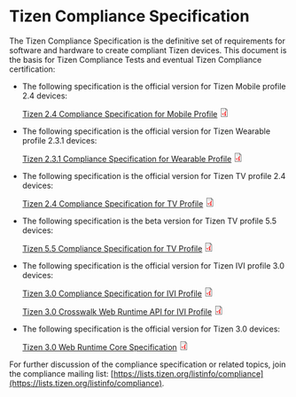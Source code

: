 # Tizen Compliance Specification

The Tizen Compliance Specification is the definitive set of requirements for software and hardware to create compliant Tizen devices. This document is the basis for Tizen Compliance Tests and eventual Tizen Compliance certification:

- The following specification is the official version for Tizen Mobile profile 2.4 devices:

  [Tizen 2.4 Compliance Specification for Mobile Profile](media/tizen-2.4-compliance-specification-for-mobile-profile-v1.0.pdf) ![PDF icon](media/application-pdf.png)

- The following specification is the official version for Tizen Wearable profile 2.3.1 devices:

  [Tizen 2.3.1 Compliance Specification for Wearable Profile](media/tizen-2.3.1-compliance-specification-for-wearable-profile-v1.0.pdf) ![PDF icon](media/application-pdf.png)

- The following specification is the official version for Tizen TV profile 2.4 devices:

  [Tizen 2.4 Compliance Specification for TV Profile](media/tizen-2.4-compliance-specification-for-tv-profile-v1.0.pdf) ![PDF icon](media/application-pdf.png)

- The following specification is the beta version for Tizen TV profile 5.5 devices:

  [Tizen 5.5 Compliance Specification for TV Profile](media/tizen-5.5-compliance-specification-for-tv-profile-v0.96beta2.pdf) ![PDF icon](media/application-pdf.png)

- The following specification is the official version for Tizen IVI profile 3.0 devices:

  [Tizen 3.0 Compliance Specification for IVI Profile](media/tizen-3.0-compliance-specification-for-ivi-profile-v1.0_1.pdf) ![PDF icon](media/application-pdf.png)

  [Tizen 3.0 Crosswalk Web Runtime API for IVI Profile](media/tizen-3.0-crosswalk-apis-for_ivi-v1.0_0.pdf) ![PDF icon](media/application-pdf.png)

- The following specification is the official version for Tizen 3.0 devices:

  [Tizen 3.0 Web Runtime Core Specification](media/tizen-3.0-wrt-core-spec.pdf) ![PDF icon](media/application-pdf.png)

For further discussion of the compliance specification or related topics, join the compliance mailing list: [https://lists.tizen.org/listinfo/compliance](https://lists.tizen.org/listinfo/compliance).

